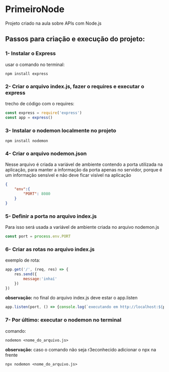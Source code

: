 # PrimeiroNode
Projeto criado na aula sobre APIs com Node.js

## Passos para criação e execução do projeto:
### 1- Instalar o Express
usar o comando no terminal:
~~~
npm install express
~~~
### 2- Criar o arquivo index.js, fazer o requires e executar o express
trecho de código com o requires:
~~~javascript
const express = require('express')
const app = express()
~~~
### 3- Instalar o nodemon localmente no projeto
~~~
npm install nodemon
~~~
### 4- Criar o arquivo nodemon.json
Nesse arquivo é criada a variável de ambiente contendo a porta utilizada na aplicação, para manter a informação da porta apenas no servidor, porque é um informação sensível e não deve ficar visível na aplicação
~~~~json
{
    "env":{
        "PORT": 8080
    }
}
~~~~
### 5- Definir a porta no arquivo index.js
Para isso será usada a variável de ambiente criada no arquivo nodemon.js
~~~javascript
const port = process.env.PORT
~~~
### 6- Criar as rotas no arquivo index.js
exemplo de rota:
~~~~javascript
app.get('/', (req, res) => {
    res.send({
        message:'inhaí'
    })
})
~~~~
**observação:** no final do arquivo index.js deve estar o app.listen
~~~javascript
app.listen(port, () => {console.log(`executando em http://localhost:${port}`)})
~~~
### 7- Por último: executar o nodemon no terminal
comando:
~~~
nodemon <nome_do_arquivo.js>
~~~
**observação:** caso o comando não seja r3econhecido adicionar o npx na frente
~~~
npx nodemon <nome_do_arquivo.js>
~~~
